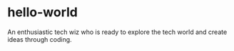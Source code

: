 # hello-world
An enthusiastic tech wiz who is ready to explore the tech world and create ideas through coding.
